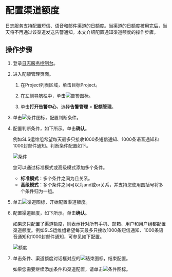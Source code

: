 # 配置渠道额度

日志服务支持配置短信、语音和邮件渠道的日额度。当渠道的日额度被用完后，当天将不再通过该渠道发送告警通知。本文介绍配置通知渠道额度的操作步骤。

## 操作步骤

1.  登录[日志服务控制台](https://sls.console.aliyun.com)。

2.  进入配额管理页面。

    1.  在Project列表区域，单击目标Project。

    2.  在左侧导航栏中，单击![告警](https://static-aliyun-doc.oss-accelerate.aliyuncs.com/assets/img/zh-CN/9918525161/p110115.png)图标。

    3.  单击**打开告警中心**，选择**告警管理** \> **配额管理**。

3.  单击![条件](https://static-aliyun-doc.oss-accelerate.aliyuncs.com/assets/img/zh-CN/3387034161/p243402.png)图标，配置判断条件。

4.  配置判断条件，如下所示。单击**确认**。

    例如SLS运维组希望每天最多只接收1000条短信通知、1000条语音通知和1000封邮件通知。判断条件配置如下。

    ![条件](https://static-aliyun-doc.oss-accelerate.aliyuncs.com/assets/img/zh-CN/6760946161/p254124.png)

    您可以通过标准模式或高级模式添加多个条件。

    -   **标准模式**：多个条件之间为且关系。
    -   **高级模式**：多个条件之间可以为and或or关系，并支持您使用圆括号将多个条件归为一组。
5.  单击![渠道](https://static-aliyun-doc.oss-accelerate.aliyuncs.com/assets/img/zh-CN/6760946161/p254126.png)图标，开始配置渠道额度。

6.  配置渠道额度，如下所示。单击**确认**。

    如果您只配置了渠道额度，则表示针对所有手机、邮箱、用户和用户组都配置渠道额度。例如SLS运维组希望每天最多只接收1000条短信通知、1000条语音通知和1000封邮件通知，可参见如下配置。

    ![额度](https://static-aliyun-doc.oss-accelerate.aliyuncs.com/assets/img/zh-CN/6760946161/p254128.png)

7.  单击条件、渠道额度对话框对应的![结束 ](https://static-aliyun-doc.oss-accelerate.aliyuncs.com/assets/img/zh-CN/3387034161/p243468.png)图标，结束配置。

    如果您需要继续添加条件和渠道配置，请单击![条件](https://static-aliyun-doc.oss-accelerate.aliyuncs.com/assets/img/zh-CN/3387034161/p243402.png)图标。


